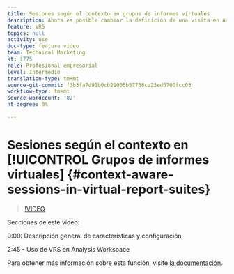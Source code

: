 ```yaml
---
title: Sesiones según el contexto en grupos de informes virtuales
description: Ahora es posible cambiar la definición de una visita en Adobe Analytics de forma no destructiva mediante un grupo de informes virtuales. Le mostramos cómo hacerlo y las diferentes opciones disponibles.
feature: VRS
topics: null
activity: use
doc-type: feature video
team: Technical Marketing
kt: 1775
role: Profesional empresarial
level: Intermedio
translation-type: tm+mt
source-git-commit: f3b3fa7d91b0cb21005b57768ca23ed6700fcc03
workflow-type: tm+mt
source-wordcount: '82'
ht-degree: 0%

---
```



# Sesiones según el contexto en [!UICONTROL Grupos de informes virtuales] {#context-aware-sessions-in-virtual-report-suites}

>[!VIDEO](https://video.tv.adobe.com/v/23545/?quality=12)

Secciones de este vídeo:

0:00: Descripción general de características y configuración

2:45 - Uso de VRS en Analysis Workspace

Para obtener más información sobre esta función, visite [la documentación](https://marketing.adobe.com/resources/help/en_US/reference/vrs-mobile-visit-processing.html).
